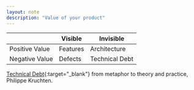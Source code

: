 ```yaml
---
layout: note
description: "Value of your product"
---
```


| | Visible | Invisible |
| --- | --- | --- |
| Positive Value | Features | Architecture |
| Negative Value | Defects | Technical Debt |

[Technical Debt][1]{:target="_blank"} from metaphor to theory and practice,
Philippe Kruchten.


[1]: https://pkruchten.files.wordpress.com/2012/08/kruchten-120821-techdebt.pdf
